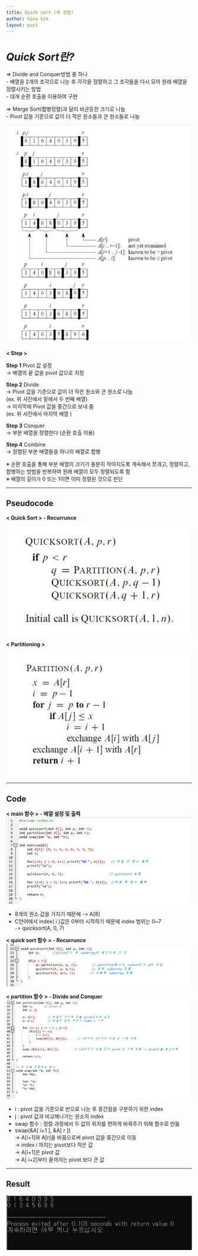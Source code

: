 ```yaml
---
title: Quick sort (퀵 정렬)
author: Gina Sim
layout: post
---
```


*Quick Sort란?*  
======  

=> Divide and Conquer방법 중 하나  
	- 배열을 2개의 조각으로 나눈 후 각각을 정렬하고 그 조각들을 다시 모아 원래 배열을 정렬시키는 방법  
	- 대개 순환 호출을 이용하여 구현  

=> Merge Sort(합병정렬)과 달리 비균등한 크기로 나눔  
	- Pivot 값을 기준으로 값이 더 작은 원소들과 큰 원소들로 나눔  

![Quick Sort principle](https://github.com/Gina-IT/Gina-IT.github.io/blob/master/_img/quick_sort.jpg "Quick sort principle")  


**< Step >**  

**Step 1** Pivot 값 설정  
→ 배열의 끝 값을 pivot 값으로 지정  

**Step 2** Divide  
	→ Pivot 값을 기준으로 값이 더 작은 원소와 큰 원소로 나눔  
	(ex. 위 사진에서 밑에서 두 번째 배열)  
	→ 마지막에 Pivot 값을 중간으로 보내 줌  
	(ex. 위 사진에서 마지막 배열 )  

**Step 3** Conquer  
	→ 부분 배열을 정렬한다 (순환 호출 이용)  

**Step 4** Combine  
	→ 정렬된 부분 배열들을 하나의 배열로 합병  

※ 순환 호출을 통해 부분 배열의 크기가 충분히 작아지도록 계속해서 쪼개고, 정렬하고, 합병하는 방법을 반복하여 원래 배열이 모두 정렬되도록 함  
※ 배열의 길이가 0 또는 1이면 이미 정렬된 것으로 판단  

----------

Pseudocode  
------

**< Quick Sort > - Recurrunce**  

![Quick sort pseudocode_ recurrunce](https://github.com/Gina-IT/Gina-IT.github.io/blob/master/_img/quick_sort_pseudocode1.jpg "Quick sort pseudocode")  


**< Partitioning >**  

![Quick sort pseudocode_ partitioning](https://github.com/Gina-IT/Gina-IT.github.io/blob/master/_img/quick_sort_pseudocode2.jpg "Quick sort pseudocode_partitionin")  

----------

Code   
------  
  
**< main 함수 > - 배열 설정 및 출력**    
![Quick sort_ main code](https://github.com/Gina-IT/Gina-IT.github.io/blob/master/_img/quick_sort_main.jpg "Quick sort- main code")

- 8개의 원소 값을 가지기 때문에 -> A[8]  
- C언어에서 index( i )값은 0부터 시작하기 때문에 index 범위는 0~7  
   -> quicksort(A, 0, 7)  
  
  
**< quick sort 함수 > - Recurrunce**  
![Quick sort_ quicksort code](https://github.com/Gina-IT/Gina-IT.github.io/blob/master/_img/quick_sort_recurrunce.jpg "Quick sort- quicksort code(recurrence)")  
   
**< partition 함수 > - Divide and Conquer**  
![Quick sort_ partition code](https://github.com/Gina-IT/Gina-IT.github.io/blob/master/_img/quick_sort_partition.jpg "Quick sort- partition code")  
  
- i : pivot 값을 기준으로 반으로 나눈 후 중간점을 구분하기 위한 index  
- j : pivot 값과 비교해나가는 원소의 index  
- swap 함수 : 정렬 과정에서 두 값의 위치를 편하게 바꿔주기 위해 함수로 만듦  
- swap(&A[ i+1 ], &A[ r ])  
   → A[i+1]와 A[r]을 바꿈으로써 pivot 값을 중간으로 이동  
   → index i 까지는 pivot보다 작은 값  
   → A[i+1]은 pivot 값  
   → A[ i+2]부터 끝까지는 pivot 보다 큰 값  

----------
Result
------

![Quick sort result](https://github.com/Gina-IT/Gina-IT.github.io/blob/master/_img/quick_sort_result.jpg "Quick sort rusult")

